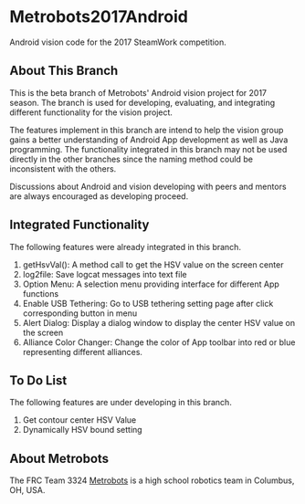 # Metrobots2017Android
Android vision code for the 2017 SteamWork competition.

## About This Branch
This is the beta branch of Metrobots' Android vision project for 2017 season.
The branch is used for developing, evaluating, and integrating different functionality for the vision project.
 
The features implement in this branch are intend to help the vision group gains a better understanding of Android App development as well as Java programming. The functionality integrated in this branch may not be used directly in the other branches since the naming method could be inconsistent with the others.
 
Discussions about Android and vision developing with peers and mentors are always encouraged as developing proceed.
 
## Integrated Functionality
The following features were already integrated in this branch.
1. getHsvVal(): A method call to get the HSV value on the screen center
2. log2file: Save logcat messages into text file
3. Option Menu: A selection menu providing interface for different App functions
4. Enable USB Tethering: Go to USB tethering setting page after click corresponding button in menu
5. Alert Dialog: Display a dialog window to display the center HSV value on the screen
6. Alliance Color Changer: Change the color of App toolbar into red or blue representing different alliances.

## To Do List
The following features are under developing in this branch.
1. Get contour center HSV Value
2. Dynamically HSV bound setting

## About Metrobots
The FRC Team 3324 [Metrobots](http://www.metrobots.org/) is a high school robotics team in Columbus, OH, USA. 
